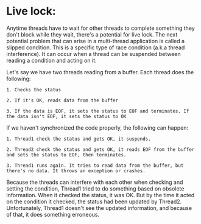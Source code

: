 # Live lock:

Anytime threads have to wait for other threads to complete something they don't block while they wait,
there's a potential for live lock. The next potential problem that can arise in a multi-thread application
is called a slipped condition. This is a specific type of race condition (a.k.a thread interference).
It can occur when a thread can be suspended between reading a condition and acting on it.

Let's say we have two threads reading from a buffer. Each thread does the following:

    1. Checks the status

    2. If it's OK, reads data from the buffer

    3. If the data is EOF, it sets the status to EOF and terminates. If the data isn't EOF, it sets the status to OK

If we haven't synchronized the code properly, the following can happen:

    1. Thread1 check the status and gets OK, it suspends.

    2. Thread2 check the status and gets OK, it reads EOF from the buffer and sets the status to EOF, then terminates.

    3. Thread1 runs again. It tries to read data from the buffer, but there's no data. It throws an exception or crashes.

Because the threads can interfere with each other when checking and setting the condition,
Thread1 tried to do something based on obsolete information. When it checked the status, it was OK.
But by the time it acted on the condition it checked, the status had been updated by Thread2.
Unfortunately, Thread1 doesn't see the updated information, and because of that, it does something erroneous.

